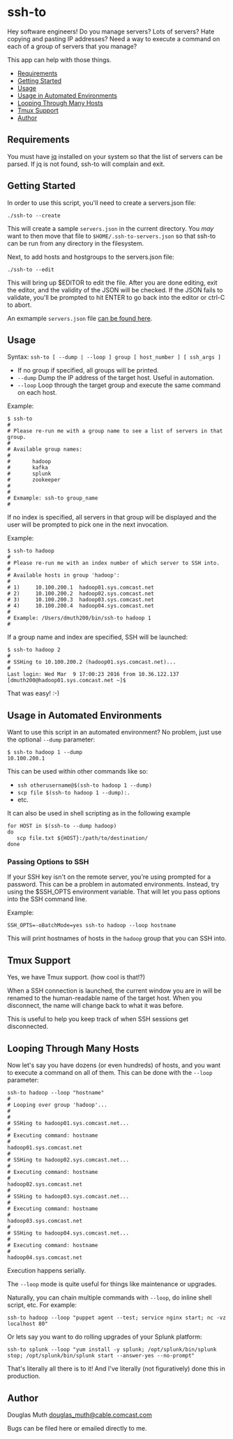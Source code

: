 # ssh-to

Hey software engineers! Do you manage servers?  Lots of servers?  Hate copying and pasting IP addresses?  Need a way to execute a command on each of a group of servers that you manage?

This app can help with those things.


- <a href="#requirements">Requirements</a>
- <a href="#getting-started">Getting Started</a>
- <a href="#usage">Usage</a>
- <a href="#automation">Usage in Automated Environments</a>
- <a href="#looping">Looping Through Many Hosts</a>
- <a href="#tmux">Tmux Support</a>
- <a href="#author">Author</a>


## Requirements
<a name="requirements"></a>

You must have <a href="https://stedolan.github.io/jq/">jq</a> installed on your system so that
the list of servers can be parsed.  If jq is not found, ssh-to will complain and exit.


## Getting Started
<a name="getting-started"></a>

In order to use this script, you'll need to create a servers.json file:

`./ssh-to --create`

This will create a sample `servers.json` in the current directory.  You *may* want to then move that
file to `$HOME/.ssh-to-servers.json` so that ssh-to can be run from any directory in the filesystem.

Next, to add hosts and hostgroups to the servers.json file:

`./ssh-to --edit`

This will bring up $EDITOR to edit the file.  After you are done editing, exit the editor, and the 
validity of the JSON will be checked.  If the JSON fails to validate, you'll be prompted to hit
ENTER to go back into the editor or ctrl-C to abort.

An exmample `servers.json` file <a href="servers.json.example">can be found here</a>.


## Usage
<a name="usage"></a>

Syntax: `ssh-to [ --dump | --loop ] group [ host_number ] [ ssh_args ]`

- If no group if specified, all groups will be printed.
- `--dump` Dump the IP address of the target host. Useful in automation.
- `--loop` Loop through the target group and execute the same command on each host.


Example: 
```
$ ssh-to
# 
# Please re-run me with a group name to see a list of servers in that group.
# 
# Available group names:
# 
#       hadoop
#       kafka
#       splunk
#       zookeeper
# 
# 
# Exmample: ssh-to group_name
# 
```


If no index is specified, all servers in that group will be displayed and 
the user will be prompted to pick one in the next invocation.

Example:
```
$ ssh-to hadoop
# 
# Please re-run me with an index number of which server to SSH into.
# 
# Available hosts in group 'hadoop': 
# 
# 1)     10.100.200.1  hadoop01.sys.comcast.net
# 2)     10.100.200.2  hadoop02.sys.comcast.net
# 3)     10.100.200.3  hadoop03.sys.comcast.net
# 4)     10.100.200.4  hadoop04.sys.comcast.net
# 
# Example: /Users/dmuth200/bin/ssh-to hadoop 1
# 
```

If a group name and index are specified, SSH will be launched:
```
$ ssh-to hadoop 2
# 
# SSHing to 10.100.200.2 (hadoop01.sys.comcast.net)...
# 
Last login: Wed Mar  9 17:00:23 2016 from 10.36.122.137
[dmuth200@hadoop01.sys.comcast.net ~]$ 
```

That was easy! :-)


## Usage in Automated Environments
<a name="automation"></a>

Want to use this script in an automated environment?  No problem, just use the optional `--dump` parameter:

```
$ ssh-to hadoop 1 --dump
10.100.200.1
```

This can be used within other commands like so:
- `ssh otherusername@$(ssh-to hadoop 1 --dump)`
- `scp file $(ssh-to hadoop 1 --dump):.`
- etc.

It can also be used in shell scripting as in the following example
```
for HOST in $(ssh-to --dump hadoop)
do
   scp file.txt ${HOST}:/path/to/destination/
done
```

### Passing Options to SSH

If your SSH key isn't on the remote server, you're using prompted for a password.
This can be a problem in automated environments.  Instead, try using the $SSH_OPTS 
environment variable. That will let you pass options into the SSH command line.

Example:

`SSH_OPTS=-oBatchMode=yes ssh-to hadoop --loop hostname`

This will print hostnames of hosts in the `hadoop` group that you can SSH into.


## Tmux Support
<a name="tmux"></a>

Yes, we have Tmux support. (how cool is that!?)

When a SSH connection is launched, the current window you are in will be renamed to the human-readable
name of the target host.  When you disconnect, the name will change back to what it was before.

This is useful to help you keep track of when SSH sessions get disconnected.

## Looping Through Many Hosts
<a name="looping"></a>

Now let's say you have dozens (or even hundreds) of hosts, and you want to execute a command on all of them.
This can be done with the `--loop` parameter:

```
ssh-to hadoop --loop "hostname"
# 
# Looping over group 'hadoop'...
# 
# 
# SSHing to hadoop01.sys.comcast.net...
# 
# Executing command: hostname
# 
hadoop01.sys.comcast.net
# 
# SSHing to hadoop02.sys.comcast.net...
# 
# Executing command: hostname
# 
hadoop02.sys.comcast.net
# 
# SSHing to hadoop03.sys.comcast.net...
# 
# Executing command: hostname
# 
hadoop03.sys.comcast.net
# 
# SSHing to hadoop04.sys.comcast.net...
# 
# Executing command: hostname
# 
hadoop04.sys.comcast.net
```

Execution happens serially.

The `--loop` mode is quite useful for things like maintenance or upgrades.

Naturally, you can chain multiple commands with `--loop`, do inline shell script, etc.  For example:

`ssh-to hadoop --loop "puppet agent --test; service nginx start; nc -vz localhost 80"`


Or lets say you want to do rolling upgrades of your Splunk platform:

`ssh-to splunk --loop "yum install -y splunk; /opt/splunk/bin/splunk stop; /opt/splunk/bin/splunk start --answer-yes --no-prompt"`

That's literally all there is to it!  And I've literally (not figuratively) done this in production.


## Author
<a name="author"></a>

Douglas Muth <douglas_muth@cable.comcast.com>

Bugs can be filed here or emailed directly to me.




